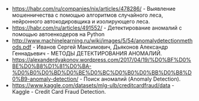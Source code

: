 - https://habr.com/ru/companies/nix/articles/478286/ - Выявление мошенничества с помощью алгоритмов случайного леса, нейронного автокодировщика и изолирующего леса.
- https://habr.com/ru/articles/491552/ - Детектирование аномалий с помощью автоенкодеров на Python
- http://www.machinelearning.ru/wiki/images/5/54/anomalydetectionmethods.pdf - Иванов Сергей Максимович, Дьяконов Александр Геннадьевич - МЕТОДЫ ДЕТЕКТИРОВАНИЯ АНОМАЛИЙ. 
- https://alexanderdyakonov.wordpress.com/2017/04/19/%D0%BF%D0%BE%D0%B8%D1%81%D0%BA-%D0%B0%D0%BD%D0%BE%D0%BC%D0%B0%D0%BB%D0%B8%D0%B9-anomaly-detection/ - Поиск аномалий (Anomaly Detection).
- https://www.kaggle.com/datasets/mlg-ulb/creditcardfraud/data - Kaggle - Credit Card Fraud Detection.
